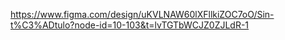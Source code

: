 https://www.figma.com/design/uKVLNAW60lXFllkiZOC7oO/Sin-t%C3%ADtulo?node-id=10-103&t=lvTGTbWCJZ0ZJLdR-1

